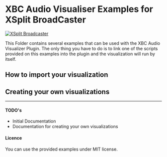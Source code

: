 # XBC Audio Visualiser Examples for XSplit BroadCaster

[![XSplit Broadcaster](https://cdn4.xsplit.com/cms/logitech/xbc-logo.png)](https://www.xsplit.com)

This Folder contains several examples that can be used with the XBC Audio Visualizer Plugin. The only thing you have to do is to link one of the scripts provided on this examples into the plugin and the visualization will run by itself.

## How to import your visualization

## Creating your own visualizations

***
#### TODO's
- Initial Documentation
- Documentation for creating your own visualizations
#### Licence
You can use the provided examples under MIT license.
